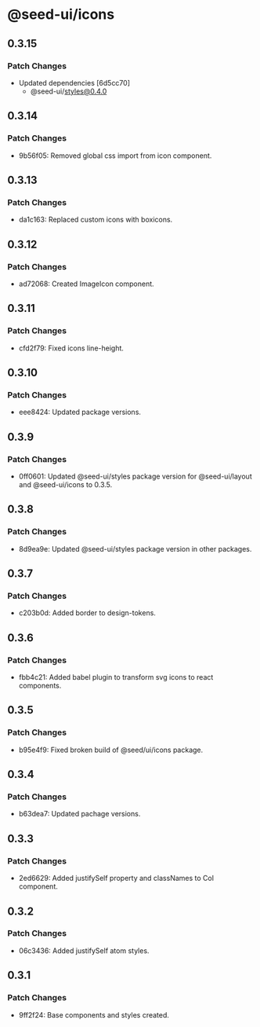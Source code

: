 # @seed-ui/icons

## 0.3.15

### Patch Changes

- Updated dependencies [6d5cc70]
  - @seed-ui/styles@0.4.0

## 0.3.14

### Patch Changes

- 9b56f05: Removed global css import from icon component.

## 0.3.13

### Patch Changes

- da1c163: Replaced custom icons with boxicons.

## 0.3.12

### Patch Changes

- ad72068: Created ImageIcon component.

## 0.3.11

### Patch Changes

- cfd2f79: Fixed icons line-height.

## 0.3.10

### Patch Changes

- eee8424: Updated package versions.

## 0.3.9

### Patch Changes

- 0ff0601: Updated @seed-ui/styles package version for @seed-ui/layout and @seed-ui/icons to 0.3.5.

## 0.3.8

### Patch Changes

- 8d9ea9e: Updated @seed-ui/styles package version in other packages.

## 0.3.7

### Patch Changes

- c203b0d: Added border to design-tokens.

## 0.3.6

### Patch Changes

- fbb4c21: Added babel plugin to transform svg icons to react components.

## 0.3.5

### Patch Changes

- b95e4f9: Fixed broken build of @seed/ui/icons package.

## 0.3.4

### Patch Changes

- b63dea7: Updated pachage versions.

## 0.3.3

### Patch Changes

- 2ed6629: Added justifySelf property and classNames to Col component.

## 0.3.2

### Patch Changes

- 06c3436: Added justifySelf atom styles.

## 0.3.1

### Patch Changes

- 9ff2f24: Base components and styles created.
